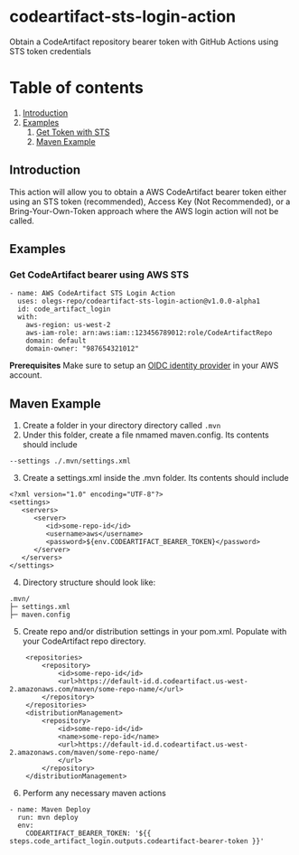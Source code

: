 # codeartifact-sts-login-action
Obtain a CodeArtifact repository bearer token with GitHub Actions using STS token credentials

# Table of contents
1. [Introduction](#Introduction)
2. [Examples](#Examples)
    1. [Get Token with STS](#Get-CodeArtifact-bearer-using-AWS-STS)
    2. [Maven Example](#Maven-Example)
## Introduction
This action will allow you to obtain a AWS CodeArtifact bearer token either using an STS token (recommended), Access Key (Not Recommended), or a Bring-Your-Own-Token approach where the AWS login action will not be called.

## Examples
### Get CodeArtifact bearer using AWS STS
```
- name: AWS CodeArtifact STS Login Action
  uses: olegs-repo/codeartifact-sts-login-action@v1.0.0-alpha1
  id: code_artifact_login
  with:
    aws-region: us-west-2
    aws-iam-role: arn:aws:iam::123456789012:role/CodeArtifactRepo
    domain: default
    domain-owner: "987654321012"
```

**Prerequisites**
Make sure to setup an [OIDC identity provider](https://docs.github.com/en/actions/deployment/security-hardening-your-deployments/configuring-openid-connect-in-amazon-web-services) in your AWS account.

## Maven Example
1. Create a folder in your directory directory called ```.mvn```
2. Under this folder, create a file nmamed maven.config. Its contents should include
```
--settings ./.mvn/settings.xml
```
3. Create a settings.xml inside the .mvn folder. Its contents should include
```
<?xml version="1.0" encoding="UTF-8"?>
<settings>
   <servers>
      <server>
         <id>some-repo-id</id>
         <username>aws</username>
         <password>${env.CODEARTIFACT_BEARER_TOKEN}</password>
      </server>
   </servers>
</settings>
```

4. Directory structure should look like:
```
.mvn/
├─ settings.xml
├─ maven.config

```

5. Create repo and/or distribution settings in your pom.xml. Populate with your CodeArtifact repo directory.
```
    <repositories>
        <repository>
            <id>some-repo-id</id>
            <url>https://default-id.d.codeartifact.us-west-2.amazonaws.com/maven/some-repo-name/</url>
        </repository>
    </repositories>
    <distributionManagement>
        <repository>
            <id>some-repo-id</id>
            <name>some-repo-id</name>
            <url>https://default-id.d.codeartifact.us-west-2.amazonaws.com/maven/some-repo-name/
            </url>
        </repository>
    </distributionManagement>
```

6. Perform any necessary maven actions
```
- name: Maven Deploy
  run: mvn deploy
  env:
    CODEARTIFACT_BEARER_TOKEN: '${{ steps.code_artifact_login.outputs.codeartifact-bearer-token }}'
```